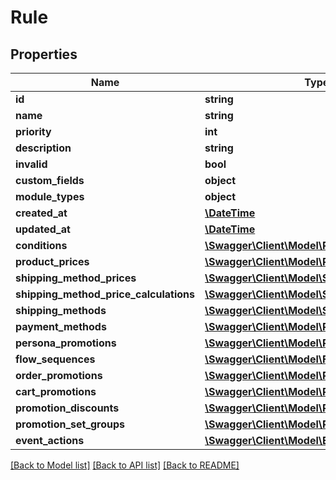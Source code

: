 # Rule

## Properties
Name | Type | Description | Notes
------------ | ------------- | ------------- | -------------
**id** | **string** |  | [optional] 
**name** | **string** |  | 
**priority** | **int** |  | 
**description** | **string** |  | [optional] 
**invalid** | **bool** |  | [optional] 
**custom_fields** | **object** |  | [optional] 
**module_types** | **object** |  | [optional] 
**created_at** | [**\DateTime**](\DateTime.md) |  | 
**updated_at** | [**\DateTime**](\DateTime.md) |  | [optional] 
**conditions** | [**\Swagger\Client\Model\RuleCondition**](RuleCondition.md) |  | [optional] 
**product_prices** | [**\Swagger\Client\Model\ProductPrice**](ProductPrice.md) |  | [optional] 
**shipping_method_prices** | [**\Swagger\Client\Model\ShippingMethodPrice**](ShippingMethodPrice.md) |  | [optional] 
**shipping_method_price_calculations** | [**\Swagger\Client\Model\ShippingMethodPrice**](ShippingMethodPrice.md) |  | [optional] 
**shipping_methods** | [**\Swagger\Client\Model\ShippingMethod**](ShippingMethod.md) |  | [optional] 
**payment_methods** | [**\Swagger\Client\Model\PaymentMethod**](PaymentMethod.md) |  | [optional] 
**persona_promotions** | [**\Swagger\Client\Model\Promotion**](Promotion.md) |  | [optional] 
**flow_sequences** | [**\Swagger\Client\Model\FlowSequence**](FlowSequence.md) |  | [optional] 
**order_promotions** | [**\Swagger\Client\Model\Promotion**](Promotion.md) |  | [optional] 
**cart_promotions** | [**\Swagger\Client\Model\Promotion**](Promotion.md) |  | [optional] 
**promotion_discounts** | [**\Swagger\Client\Model\PromotionDiscount**](PromotionDiscount.md) |  | [optional] 
**promotion_set_groups** | [**\Swagger\Client\Model\PromotionSetgroup**](PromotionSetgroup.md) |  | [optional] 
**event_actions** | [**\Swagger\Client\Model\EventAction**](EventAction.md) |  | [optional] 

[[Back to Model list]](../../README.md#documentation-for-models) [[Back to API list]](../../README.md#documentation-for-api-endpoints) [[Back to README]](../../README.md)

